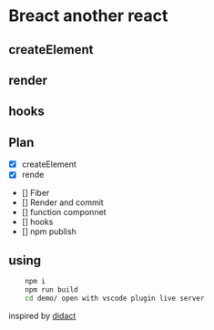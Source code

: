 # Breact another react

## createElement

## render

## hooks

## Plan

 - [x] createElement
 - [x] rende
 - [] Fiber
 - [] Render and commit
 - [] function componnet
 - [] hooks
 - [] npm publish

## using

```bash
    npm i
    npm run build
    cd demo/ open with vscode plugin live server
```

inspired by [didact](https://github.com/pomber/didact)
